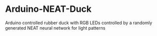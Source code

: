 # Arduino-NEAT-Duck

Arduino controlled rubber duck with RGB LEDs controlled by a randomly generated NEAT neural network for light patterns
